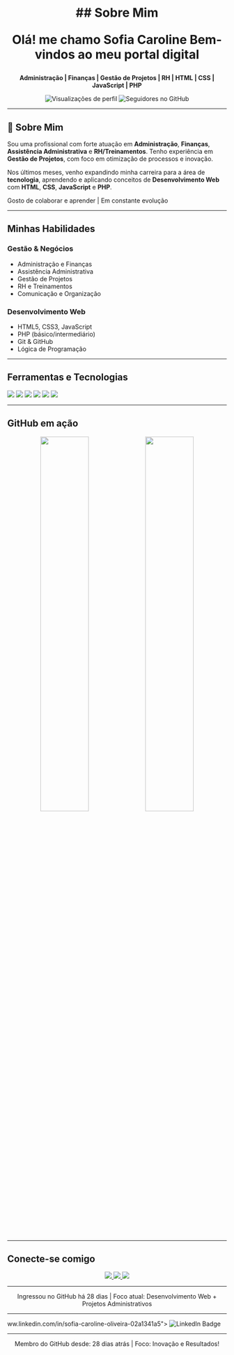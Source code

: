 <h1 align="center">## Sobre Mim
  
Olá! me chamo Sofia Caroline
Bem-vindos ao meu portal digital</h1>

<p align="center">
  <strong>Administração | Finanças | Gestão de Projetos | RH | HTML | CSS | JavaScript | PHP</strong>
</p>

<p align="center">
  <img src="https://komarev.com/ghpvc/?username=Gwsofiacarolline&color=blue" alt="Visualizações de perfil" />
  <img src="https://img.shields.io/github/followers/Gwsofiacarolline?style=social" alt="Seguidores no GitHub" />
</p>

---

## 🎯 Sobre Mim

Sou uma profissional com forte atuação em **Administração**, **Finanças**, **Assistência Administrativa** e **RH/Treinamentos**. Tenho experiência em **Gestão de Projetos**, com foco em otimização de processos e inovação.

Nos últimos meses, venho expandindo minha carreira para a área de **tecnologia**, aprendendo e aplicando conceitos de **Desenvolvimento Web** com **HTML**, **CSS**, **JavaScript** e **PHP**.

Gosto de colaborar e aprender | Em constante evolução

---

## Minhas Habilidades

### Gestão & Negócios
- Administração e Finanças
- Assistência Administrativa
- Gestão de Projetos
- RH e Treinamentos
- Comunicação e Organização

### Desenvolvimento Web
- HTML5, CSS3, JavaScript
- PHP (básico/intermediário)
- Git & GitHub
- Lógica de Programação

---

## Ferramentas e Tecnologias

<p>
  <img src="https://img.shields.io/badge/HTML5-E34F26?style=flat-square&logo=html5&logoColor=white" />
  <img src="https://img.shields.io/badge/CSS3-1572B6?style=flat-square&logo=css3&logoColor=white" />
  <img src="https://img.shields.io/badge/JavaScript-F7DF1E?style=flat-square&logo=javascript&logoColor=black" />
  <img src="https://img.shields.io/badge/PHP-777BB4?style=flat-square&logo=php&logoColor=white" />
  <img src="https://img.shields.io/badge/Git-F05032?style=flat-square&logo=git&logoColor=white" />
  <img src="https://img.shields.io/badge/GitHub-181717?style=flat-square&logo=github&logoColor=white" />
</p>

---

## GitHub em ação

<p align="center">
  <img src="https://github-readme-stats.vercel.app/api?username=Gwsofiacarolline&show_icons=true&theme=material-palenight" width="47%" />
  <img src="https://github-readme-streak-stats.herokuapp.com/?user=Gwsofiacarolline&theme=material-palenight" width="47%" />
</p>

---

## Conecte-se comigo

<p align="center">
  <a href="mailto:sofiacarolline@gmail.com">
    <img src="https://img.shields.io/badge/Email-D14836?style=for-the-badge&logo=gmail&logoColor=white" />
  </a>
  <a href="https://www.linkedin.com/in/sofia-caroline-oliveira-02a1341a5">
    <img src="https://img.shields.io/badge/LinkedIn-0A66C2?style=for-the-badge&logo=linkedin&logoColor=white" />
  </a>
  <a href="https://github.com/Gwsofiacarolline">
    <img src="https://img.shields.io/badge/GitHub-181717?style=for-the-badge&logo=github&logoColor=white" />
  </a>
</p>

---

<div align="center">
  <p>Ingressou no GitHub há 28 dias | Foco atual: Desenvolvimento Web + Projetos Administrativos</p>
</div>

---
ww.linkedin.com/in/sofia-caroline-oliveira-02a1341a5">
    <img src="https://img.shields.io/badge/LinkedIn-0077B5?style=for-the-badge&logo=linkedin&logoColor=white" alt="LinkedIn Badge"/>
  </a>
</p>

***

<div align="center">
  <p>Membro do GitHub desde: 28 dias atrás | Foco: Inovação e Resultados!</p>
</div>
